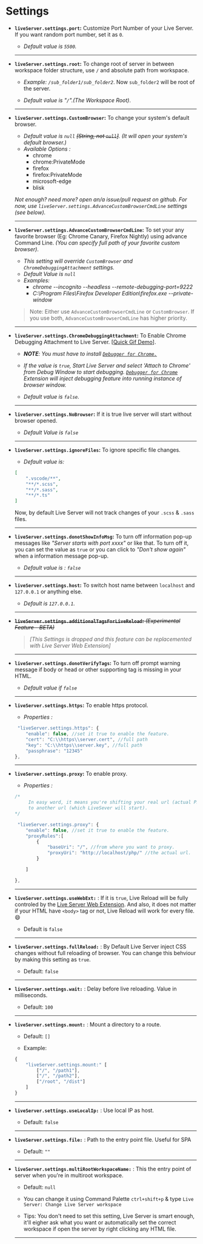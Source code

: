 # Settings

* **`liveServer.settings.port`:** Customize Port Number of your Live Server.  If you want random port number, set it as `0`.
    *  _Default value is `5500`._

    <hr>
 
* **`liveServer.settings.root`:** To change root of server in between workspace folder structure,  use `/` and absolute path from workspace.
    * _Example: `/sub_folder1/sub_folder2`_. Now `sub_folder2` will be root of the server.
    
    *  _Default value is "`/`".(The Workspace Root)_.

    <hr>
 
* **`liveServer.settings.CustomBrowser`:** To change your system's default browser.
    * _Default value is `null` ~~[String, not `null`]~~. (It will open your system's default browser.)_
    * *Available Options :*
        * chrome
        * chrome:PrivateMode
        * firefox
        * firefox:PrivateMode
        * microsoft-edge
        * blisk

    _Not enough? need more? open an/a issue/pull request on github. For now, use `liveServer.settings.AdvanceCustomBrowserCmdLine` settings (see below)._
    
    <hr>

* **`liveServer.settings.AdvanceCustomBrowserCmdLine`:**  To set your any favorite browser (Eg: Chrome Canary, Firefox Nightly) using advance Command Line. _(You can specify full path of your favorite custom browser)_.

    * _This setting will override `CustomBrowser` and `ChromeDebuggingAttachment` settings._
    * _Default Value is `null`_ 
    * _Examples:_
        * _chrome --incognito --headless --remote-debugging-port=9222_
        * _C:\\Program Files\\Firefox Developer Edition\\firefox.exe --private-window_

    > Note: Either use `AdvanceCustomBrowserCmdLine` or `CustomBrowser`. If you use both, `AdvanceCustomBrowserCmdLine` has higher priority.
    
    <hr>
 
* **`liveServer.settings.ChromeDebuggingAttachment`:** To Enable Chrome Debugging Attachment to Live Server. [[Quick Gif Demo](../images/Screenshot/ChromeDebugging.gif?raw=true)].
    * _**NOTE**: You must have to install [ `Debugger for Chrome.`](https://marketplace.visualstudio.com/items?itemName=msjsdiag.debugger-for-chrome)_
    
    * _If the value is `true`, Start Live Server and select 'Attach to Chrome' from Debug Window to start debugging. [`Debugger for Chrome`](https://marketplace.visualstudio.com/items?itemName=msjsdiag.debugger-for-chrome) Extension will inject debugging feature into running instance of browser window._
   
    *  _Default value is `false`._


    <hr>




* **`liveServer.settings.NoBrowser`:** If it is true live server will start without browser opened.
    
    * _Default Value is `false`_ 

    
    <hr>


* **`liveServer.settings.ignoreFiles`:** To ignore specific file changes.
    * _Default value is:_
    ```json
    [
        ".vscode/**",
        "**/*.scss",
        "**/*.sass",
        "**/*.ts"
    ]
    ```
    Now, by default Live Server will not track changes of your `.scss` &  `.sass` files. 

    <hr>

* **`liveServer.settings.donotShowInfoMsg`:** To turn off information pop-up messages like _"Server starts with port xxxx"_ or like that.  To turn off it, you can set the value as `true` or you can click to _"Don't show again"_ when a information message pop-up.
       
    * _Default value is : `false`_
    
    
    <hr>


* **`liveServer.settings.host`:** To switch host name between `localhost` and `127.0.0.1` or anything else. 
    * _Default is `127.0.0.1`._
     
    <hr>
* ~~**`liveServer.settings.additionalTagsForLiveReload`:** *(Experimental Feature - BETA)*~~
    > _[This Settings is dropped and this feature can be replacemented with Live Server Web Extension]_
  
    <hr>

* **`liveServer.settings.donotVerifyTags`:** To turn off prompt warning message if body or head or other supporting tag is missing in your HTML.
    * _Default value if `false`_

    
    <hr>


* **`liveServer.settings.https`:** To enable https protocol.
    * *Properties :*
    ```js
     "liveServer.settings.https": {
        "enable": false, //set it true to enable the feature.
        "cert": "C:\\https\\server.cert", //full path
        "key": "C:\\https\\server.key", //full path
        "passphrase": "12345"
    },
    ```
    
    <hr>


* **`liveServer.settings.proxy`:** To enable proxy.
    * *Properties :*
    ```js
    /* 
         In easy word, it means you're shifting your real url (actual PHP url) 
         to another url (which LiveSever will start).
    */

     "liveServer.settings.proxy": {
        "enable": false, //set it true to enable the feature.
        "proxyRules":[
            {
                "baseUri": "/", //from where you want to proxy. 
                "proxyUri": "http://localhost/php/" //the actual url.
            }

        ]
  
    },
    ```

     <hr>

* **`liveServer.settings.useWebExt:`** : If it is `true`, Live Reload will be fully controled by the [Live Server Web Extension](https://github.com/ritwickdey/live-server-web-extension). And also, it does not matter if your HTML have `<body>` tag or not, Live Reload will work for every file. :smile:
    * Default is `false`

    <hr>

* **`liveServer.settings.fullReload:`** : By Default Live Server inject CSS changes without full reloading of browser. You can change this behviour by making this setting as `true`. 
    
    * Default: `false`

    <hr>
    
* **`liveServer.settings.wait:`** : Delay before live reloading. Value in milliseconds.
    
    * Default: `100`

    <hr>

* **`liveServer.settings.mount:`** : Mount a directory to a route.
    
    * Default: `[]`

    * Example: 
    ```js
    {
        "liveServer.settings.mount:" [
            ["/", "/path1"],
            ["/", "/path2"],
            ["/root", "/dist"]
        ]
    }
    ```

    <hr>

* **`liveServer.settings.useLocalIp:`** : Use local IP as host.
    
    * Default: `false`

    <hr>

* **`liveServer.settings.file:`** : Path to the entry point file. Useful for SPA 
    
    * Default: `""`

    <hr>

* **`liveServer.settings.multiRootWorkspaceName:`** : This the entry point of server when you're in multiroot workspace. 
    
    * Default: `null`

    * You can change it using Command Palette `ctrl+shift+p` & type `Live Server: Change Live Server workspace`
    
    * Tips: You don't need to set this setting, Live Server is smart enough, it'll eigher ask what you want or automatically set the correct workspace if open the server by right clicking any HTML file.    
    <hr>
